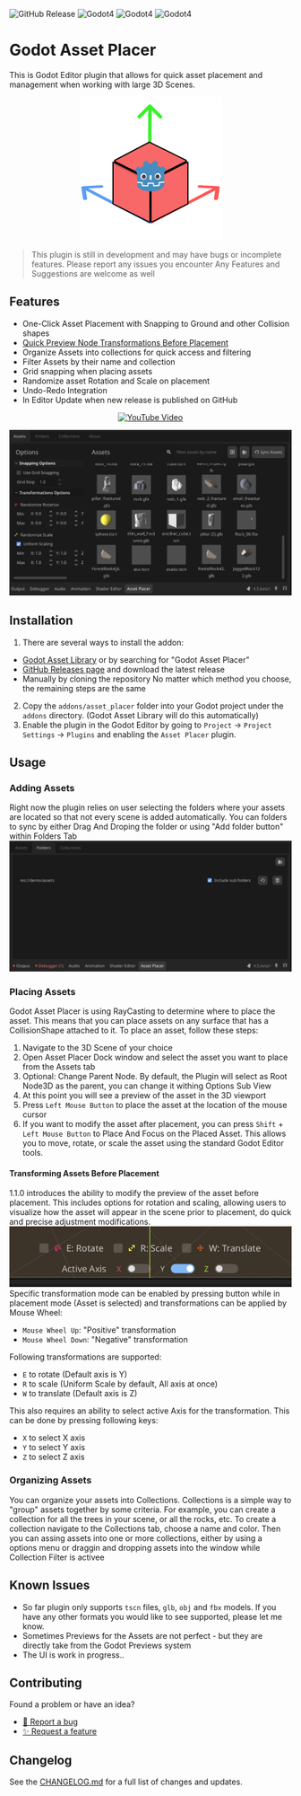 ![GitHub Release](https://img.shields.io/github/v/release/levinzonr/godot-asset-placer)
![Godot4](https://img.shields.io/badge/Godot-4.5-blue)
![Godot4](https://img.shields.io/badge/Godot-4.4-blue)
![Godot4](https://img.shields.io/badge/Godot-4.3-blue)

# Godot Asset Placer
This is Godot Editor plugin that allows for quick asset placement and management when working with large 3D Scenes.

<p align="center">
	<img src="./docs/logo.png" alt="Logo" />
</p>

> This plugin is still in development and may have bugs or incomplete features. Please report any issues you encounter
Any Features and Suggestions are welcome as well

## Features
- One-Click Asset Placement with Snapping to Ground and other Collision shapes
- [Quick Preview Node Transformations Before Placement](https://github.com/levinzonr/godot-asset-placer/blob/main/README.md#transforming-assets-before-placement)
- Organize Assets into collections for quick access and filtering
- Filter Assets by their name and collection
- Grid snapping when placing assets
- Randomize asset Rotation and Scale on placement
- Undo-Redo Integration
- In Editor Update when new release is published on GitHub

<p align="center">
  <a href="https://youtu.be/EpFXZa5MfDA" target="_blank">
	<img src="https://img.youtube.com/vi/EpFXZa5MfDA/0.jpg" alt="YouTube Video" />
  </a>
</p>


![addon_preview.png](docs/addon_preview.png)

## Installation
1. There are several ways to install the addon: 
- [Godot Asset Library](https://godotengine.org/asset-library/asset/4244) or by searching for "Godot Asset Placer"
- [GitHub Releases page](https://github.com/levinzonr/godot-asset-placer/releases) and download the latest release
- Manually by cloning the repository
No matter which method you choose, the remaining steps are the same

2. Copy the `addons/asset_placer` folder into your Godot project under the `addons` directory. (Godot Asset Library will do this automatically)
3. Enable the plugin in the Godot Editor by going to `Project` -> `Project Settings` -> `Plugins` and enabling the `Asset Placer` plugin.

## Usage
### Adding Assets
Right now the plugin relies on user selecting the folders where your assets are located so that not every scene is added automatically.
You can folders to sync by either Drag And Droping the folder or  using "Add folder button" within Folders Tab
![addon_folders.png](docs/addon_folders.png)


### Placing Assets
Godot Asset Placer is using RayCasting to determine where to place the asset. This means that you can place assets on any surface that has a CollisionShape attached to it.
To place an asset, follow these steps:
1. Navigate to the 3D Scene of your choice
2. Open Asset Placer Dock window and select the asset you want to place from the Assets tab
3. Optional: Change Parent Node. By default, the Plugin will select as Root Node3D as the parent, you can change it withing Options Sub View
4. At this point you will see a preview of the asset in the 3D viewport
5. Press `Left Mouse Button` to place the asset at the location of the mouse cursor
6. If you want to modify the asset after placement, you can press `Shift` + `Left Mouse Button` to Place And Focus on the Placed Asset. This allows you to move, rotate, or scale the asset using the standard Godot Editor tools.

#### Transforming Assets Before Placement
1.1.0 introduces the ability to modify the preview of the asset before placement. This includes options for rotation and scaling, allowing users to visualize how the asset will appear in the scene prior to placement, do quick and precise adjustment modifications.
![addon_viewport_controls.png](docs/addon_viewport_controls.png)
Specific transformation mode can be enabled by pressing button while in placement mode (Asset is selected) and transformations can be applied by Mouse Wheel:
- `Mouse Wheel Up`: "Positive" transformation
- `Mouse Wheel Down`: "Negative" transformation

Following transformations are supported:
- `E` to rotate (Default axis is Y)
- `R` to scale (Uniform Scale by default, All axis at once)
- `W` to translate (Default axis is Z)

This also requires an ability to select active Axis for the transformation. This can be done by pressing following keys:
- `X` to select X axis
- `Y` to select Y axis
- `Z` to select Z axis

### Organizing Assets
You can organize your assets into Collections. Collections is a simple way to "group" assets together by some criteria. For example, you can create a collection for all the trees in your scene, or all the rocks, etc.
To create a collection navigate to the Collections tab, choose a name and color. Then you can assing assets into one or more collections, either by using a options menu or draggin and dropping assets into the window while Collection Filter is activee

## Known Issues
- So far plugin only supports `tscn` files, `glb`, `obj` and `fbx` models. If you have any other formats you would like to see supported, please let me know.
- Sometimes Previews for the Assets are not perfect - but they are directly take from the Godot Previews system
- The UI is work in progress..


## Contributing
Found a problem or have an idea?
- [🐛 Report a bug](https://github.com/levinzonr/godot-asset-placer/issues/new?template=bug_report.md&labels=bug&title=%5BBUG%5D%20)
- [✨ Request a feature](https://github.com/levinzonr/godot-asset-placer/issues/new?template=feature_request.md&labels=enhancement&title=%5BFeature%5D%20)


## Changelog
See the [CHANGELOG.md](CHANGELOG.md) for a full list of changes and updates.
